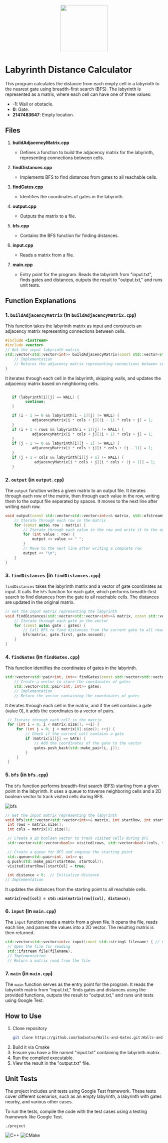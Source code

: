 <p align="center">
  <img src="gate.png" style="width: 150px;" />
</p>

# Labyrinth Distance Calculator

This program calculates the distance from each empty cell in a labyrinth to the nearest gate using breadth-first search (BFS). The labyrinth is represented as a matrix, where each cell can have one of three values:

- **-1**: Wall or obstacle.
- **0**: Gate.
- **2147483647**: Empty location.

## Files

1. **buildAdjacencyMatrix.cpp**
   - Defines a function to build the adjacency matrix for the labyrinth, representing connections between cells.

2. **findDistances.cpp**
   - Implements BFS to find distances from gates to all reachable cells.

3. **findGates.cpp**
   - Identifies the coordinates of gates in the labyrinth.

4. **output.cpp**
   - Outputs the matrix to a file.

5. **bfs.cpp**
   - Contains the BFS function for finding distances.

6. **input.cpp**
   - Reads a matrix from a file.

7. **main.cpp**
   - Entry point for the program. Reads the labyrinth from "input.txt", finds gates and distances, outputs the result to "output.txt," and runs unit tests.

## Function Explanations

### 1. `buildAdjacencyMatrix` (in `buildAdjacencyMatrix.cpp`)

   This function takes the labyrinth matrix as input and constructs an adjacency matrix representing connections between cells. 
   
```cpp
#include <iostream>
#include <vector>
// Get the input labyrinth matrix
std::vector<std::vector<int>> buildAdjacencyMatrix(const std::vector<std::vector<int>>& labyrinth) {  
    // Implementation
    // Returns the adjacency matrix representing connections between cells
}
```
It iterates through each cell in the labyrinth, skipping walls, and updates the adjacency matrix based on neighboring cells.
```cpp

   if (labyrinth[i][j] == WALL) {
         continue;
   }

   if (i - 1 >= 0 && labyrinth[i - 1][j] != WALL) {
            adjacencyMatrix[i * cols + j][(i - 1) * cols + j] = 1;
   }
   if (i + 1 < rows && labyrinth[i + 1][j] != WALL) {
            adjacencyMatrix[i * cols + j][(i + 1) * cols + j] = 1;
   }
   if (j - 1 >= 0 && labyrinth[i][j - 1] != WALL) {
            adjacencyMatrix[i * cols + j][i * cols + (j - 1)] = 1;
   }
   if (j + 1 < cols && labyrinth[i][j + 1] != WALL) {
             adjacencyMatrix[i * cols + j][i * cols + (j + 1)] = 1;
   }
```

### 2. `output` (in `output.cpp`)

   The `output` function writes a given matrix to an output file. It iterates through each row of the matrix, then through each value in the row, writing them to the output file separated by spaces. It moves to the next line after writing each row.
   ```cpp
   void output(const std::vector<std::vector<int>>& matrix, std::ofstream& output) { // Get the input matrix to be 
       // Iterate through each row in the matrix                                        written to the output file
       for (const auto& row : matrix) {
           // Iterate through each value in the row and write it to the output file
           for (int value : row) {
               output << value << " ";
           }
           // Move to the next line after writing a complete row
           output << "\n";
       }
   }
   ```

### 3. `findDistances` (in `findDistances.cpp`)

   `findDistances` takes the labyrinth matrix and a vector of gate coordinates as input. It calls the `bfs` function for each gate, which performs breadth-first search to find distances from the gate to all reachable cells. The distances are updated in the original matrix.
   
   ```cpp
   // Get the input matrix representing the labyrinth
   void findDistances(std::vector<std::vector<int>>& matrix, const std::vector<std::pair<int, int>>& gates) { 
       // Iterate through each gate in the vector
       for (const auto& gate : gates) {
           // Call BFS to find distances from the current gate to all reachable cells
           bfs(matrix, gate.first, gate.second);
       }
   }
   ```

### 4. `findGates` (in `findGates.cpp`)

   This function identifies the coordinates of gates in the labyrinth.
   
   ```cpp
   std::vector<std::pair<int, int>> findGates(const std::vector<std::vector<int>>& matrix) {
       // Create a vector to store the coordinates of gates
       std::vector<std::pair<int, int>> gates;
       // Implementation
       // Return the vector containing the coordinates of gates
   ```
   
   It iterates through each cell in the matrix, and if the cell contains a gate (value 0), it adds the coordinates to a vector of pairs.
   ```cpp
    // Iterate through each cell in the matrix
    for (int i = 0; i < matrix.size(); ++i) {
        for (int j = 0; j < matrix[0].size(); ++j) {
            // Check if the current cell contains a gate
            if (matrix[i][j] == GATE) {
                // Add the coordinates of the gate to the vector
                gates.push_back(std::make_pair(i, j));
            }
        }
    }
   ```

### 5. `bfs` (in `bfs.cpp`)

   The `bfs` function performs breadth-first search (BFS) starting from a given point in the labyrinth. 
   It uses a queue to traverse neighboring cells and a 2D boolean vector to track visited cells during BFS.

   ![bfs](bfs.gif)
   ```cpp
// Get the input matrix representing the labyrinth
void bfs(std::vector<std::vector<int>>& matrix, int startRow, int startCol) { 
    int rows = matrix.size();
    int cols = matrix[0].size();

    // Create a 2D boolean vector to track visited cells during BFS
    std::vector<std::vector<bool>> visited(rows, std::vector<bool>(cols, false));

    // Create a queue for BFS and enqueue the starting point
    std::queue<std::pair<int, int>> q;
    q.push(std::make_pair(startRow, startCol));
    visited[startRow][startCol] = true;

    int distance = 0;  // Initialize distance
   // Implementation
```
   
   It updates the distances from the starting point to all reachable cells. 
   
   **`matrix[row][col] = std::min(matrix[row][col], distance);`**

   
  
### 6. `input` (in `main.cpp`)

   The `input` function reads a matrix from a given file. It opens the file, reads each line, and parses the values into a 2D vector. The resulting matrix is then returned.
   ```cpp
std::vector<std::vector<int>> input(const std::string& filename) { // Get the name of the file to read
    // Open the file for reading
    std::ifstream file(filename);
    // Implementation
    // Return a matrix read from the file
```

### 7. `main` (in `main.cpp`)

   The `main` function serves as the entry point for the program. It reads the labyrinth matrix from "input.txt," finds gates and distances using the provided functions, outputs the result to "output.txt," and runs unit tests using Google Test.

## How to Use

1. Clone repository
   ```bash
   git clone https://github.com/Sadaatva/Walls-and-Gates.git:Walls-and-Gates
   ```
2. Build it via Cmake
3. Ensure you have a file named "input.txt" containing the labyrinth matrix.
4. Run the compiled executable.
5. View the result in the "output.txt" file.

## Unit Tests

The project includes unit tests using Google Test framework. These tests cover different scenarios, such as an empty labyrinth, a labyrinth with gates nearby, and various other cases.

To run the tests, compile the code with the test cases using a testing framework like Google Test.

```bash
./project 
```
![C++](https://img.shields.io/badge/c++-%2300599C.svg?style=for-the-badge&logo=c%2B%2B&logoColor=white)
![CMake](https://img.shields.io/badge/CMake-%23008FBA.svg?style=for-the-badge&logo=cmake&logoColor=white)
